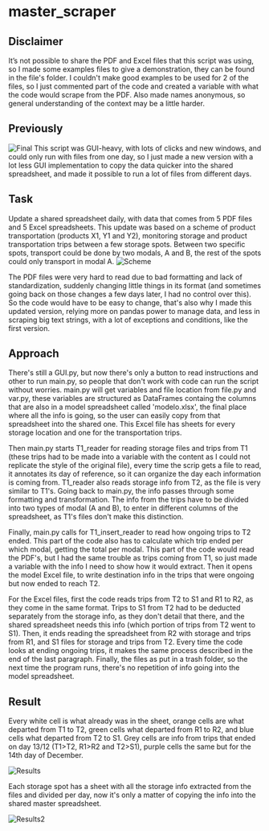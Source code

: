 # master_scraper

## Disclaimer
It’s not possible to share the PDF and Excel files that this script was using, so I made some examples files to give a demonstration, they can be found in the file's folder. I couldn't make good examples to be used for 2 of the files, so I just commented part of the code and created a variable with what the code would scrape from the PDF. Also made names anonymous, so general understanding of the context may be a little harder.

## Previously
![Final](https://i.imgur.com/KUrXufj.png)
This script was GUI-heavy, with lots of clicks and new windows, and could only run with files from one day, so I just made a new version with a lot less GUI implementation to copy the data quicker into the shared spreadsheet, and made it possible to run a lot of files from different days.

## Task
Update a shared spreadsheet daily, with data that comes from 5 PDF files and 5 Excel spreadsheets. This update was based on a scheme of product transportation (products X1, Y1 and Y2), monitoring storage and product transportation trips between a few storage spots. Between two specific spots, transport could be done by two modals, A and B, the rest of the spots could only transport in modal A.
![Scheme](https://i.imgur.com/iiXjSai.png)

The PDF files were very hard to read due to bad formatting and lack of standardization, suddenly changing little things in its format (and sometimes going back on those changes a few days later, I had no control over this). So the code would have to be easy to change, that's also why I made this updated version, relying more on pandas power to manage data, and less in scraping big text strings, with a lot of exceptions and conditions, like the first version.

## Approach
There's still a GUI.py, but now there's only a button to read instructions and other to run main.py, so people that don't work with code can run the script without worries. main.py will get variables and file location from file.py and var.py, these variables are structured as DataFrames containg the columns that are also in a model spreadsheet called 'modelo.xlsx', the final place where all the info is going, so the user can easily copy from that spreadsheet into the shared one. This Excel file has sheets for every storage location and one for the transportation trips.

Then main.py starts T1_reader for reading storage files and trips from T1 (these trips had to be made into a variable with the content as I could not replicate the style of the original file), every time the scrip gets a file to read, it annotates its day of reference, so it can organize the day each information is coming from.  T1_reader also reads storage info from T2, as the file is very similar to T1's. Going back to main.py, the info passes through some formatting and transformation. The info from the trips have to be divided into two types of modal (A and B), to enter in different columns of the spreadsheet, as T1's files don't make this distinction.

Finally, main.py calls for T1_insert_reader to read how ongoing trips to T2 ended. This part of the code also has to calculate which trip ended per which modal, getting the total per modal. This part of the code would read the PDF's, but I had the same trouble as trips coming from T1, so just made a variable with the info I need to show how it would extract. Then it opens the model Excel file, to write destination info in the trips that were ongoing but now ended to reach T2.

For the Excel files, first the code reads trips from T2 to S1 and R1 to R2, as they come in the same format. Trips to S1 from T2 had to be deducted separately from the storage info, as they don't detail that there, and the shared spreadsheet needs this info (which portion of trips from T2 went to S1). Then, it ends reading the spreadsheet from R2 with storage and trips from R1, and S1 files for storage and trips from T2. Every time the code looks at ending ongoing trips, it makes the same process described in the end of the last paragraph. Finally, the files as put in a trash folder, so the next time the program runs, there's no repetition of info going into the model spreadsheet.

## Result
Every white cell is what already was in the sheet, orange cells are what departed from T1 to T2, green cells what departed from R1 to R2, and blue cells what departed from T2 to S1. Grey cells are info from trips that ended on day 13/12 (T1>T2, R1>R2 and T2>S1), purple cells the same but for the 14th day of December.

![Results](https://i.imgur.com/9tgvQ5d.png)

Each storage spot has a sheet with all the storage info extracted from the files and divided per day, now it's only a matter of copying the info into the shared master spreadsheet.

![Results2](https://i.imgur.com/JSGzAlR.png)




